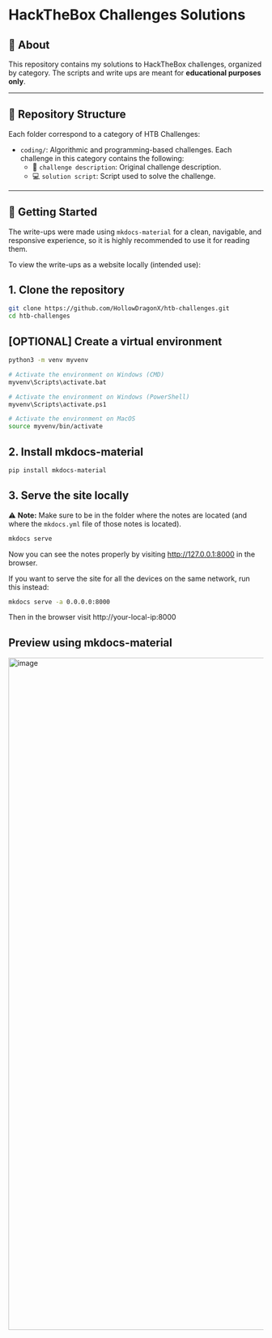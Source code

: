 # HackTheBox Challenges Solutions

## 📘 About

This repository contains my solutions to HackTheBox challenges, organized by category. The scripts and write ups are meant for **educational purposes only**.

---

## 📂 Repository Structure

Each folder correspond to a category of HTB Challenges:

- `coding/`: Algorithmic and programming-based challenges. Each challenge in this category contains the following:
  -   📄 `challenge description`: Original challenge description.
  -   💻 `solution script`: Script used to solve the challenge.

---

## 🚀 Getting Started
The write-ups were made using `mkdocs-material` for a clean, navigable, and responsive experience, so it is highly recommended to use it for reading them.

To view the write-ups as a website locally (intended use):

## 1. Clone the repository

```bash
git clone https://github.com/HollowDragonX/htb-challenges.git
cd htb-challenges
```

## [OPTIONAL] Create a virtual environment
```bash
python3 -m venv myvenv

# Activate the environment on Windows (CMD)
myvenv\Scripts\activate.bat

# Activate the environment on Windows (PowerShell)
myvenv\Scripts\activate.ps1

# Activate the environment on MacOS
source myvenv/bin/activate
```

## 2. Install mkdocs-material

```bash
pip install mkdocs-material
```

## 3. Serve the site locally

⚠️ **Note:** Make sure to be in the folder where the notes are located (and where the ``mkdocs.yml`` file of those notes is located).

```bash
mkdocs serve
```

Now you can see the notes properly by visiting http://127.0.0.1:8000 in the browser.

If you want to serve the site for all the devices on the same network, run this instead:

```bash
mkdocs serve -a 0.0.0.0:8000
```

Then in the browser visit http://your-local-ip:8000

## Preview using mkdocs-material

<img width="1516" height="1328" alt="image" src="https://github.com/user-attachments/assets/5ed494bd-6842-43b3-8887-c8416ac86423" />
